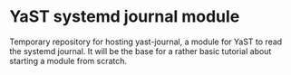 YaST systemd journal module
===========================

Temporary repository for hosting yast-journal, a module for YaST to read the
systemd journal. It will be the base for a rather basic tutorial about starting
a module from scratch.
